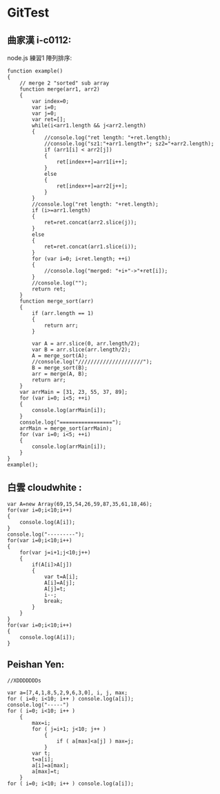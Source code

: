GitTest
=======

曲家漢 i-c0112:
-------

node.js 練習1 陣列排序:

	function example()
	{
		// merge 2 "sorted" sub array
		function merge(arr1, arr2)
		{
			var index=0;
			var i=0;
			var j=0;
			var ret=[];
			while(i<arr1.length && j<arr2.length)
			{
				//console.log("ret length: "+ret.length);
				//console.log("sz1:"+arr1.length+"; sz2="+arr2.length);
				if (arr1[i] < arr2[j])
				{
					ret[index++]=arr1[i++];
				}
				else
				{
					ret[index++]=arr2[j++];
				}
			}
			//console.log("ret length: "+ret.length);
			if (i>=arr1.length)
			{
				ret=ret.concat(arr2.slice(j));
			}
			else
			{
				ret=ret.concat(arr1.slice(i));
			}
			for (var i=0; i<ret.length; ++i)
			{
				//console.log("merged: "+i+"->"+ret[i]);
			}
			//console.log("");
			return ret;
		}
		function merge_sort(arr)
		{
			if (arr.length == 1)
			{
				return arr;
			}
					
			var A = arr.slice(0, arr.length/2);
			var B = arr.slice(arr.length/2);
			A = merge_sort(A);
			//console.log("/////////////////////");
			B = merge_sort(B);
			arr = merge(A, B);
			return arr;
		}
		var arrMain = [31, 23, 55, 37, 89];
		for (var i=0; i<5; ++i)
		{
			console.log(arrMain[i]);
		}
		console.log("=================");
		arrMain = merge_sort(arrMain);
		for (var i=0; i<5; ++i)
		{
			console.log(arrMain[i]);
		}
	}
	example();
	
白雲 cloudwhite :
-------

	var A=new Array(69,15,54,26,59,87,35,61,18,46);
	for(var i=0;i<10;i++)
	{
		console.log(A[i]);
	}
	console.log("---------");
	for(var i=0;i<10;i++)
	{
		for(var j=i+1;j<10;j++)
		{
			if(A[i]>A[j])
			{
				var t=A[i];
				A[i]=A[j];
				A[j]=t;
				i--;
				break;
			}
		}
	}
	for(var i=0;i<10;i++)
	{
		console.log(A[i]);
	}

Peishan Yen:
---------
	//XDDDDDDDs

	var a=[7,4,1,8,5,2,9,6,3,0], i, j, max;
	for ( i=0; i<10; i++ ) console.log(a[i]);
	console.log("-----")
	for ( i=0; i<10; i++ )
		{
			max=i;
			for ( j=i+1; j<10; j++ )
				{
					if ( a[max]<a[j] ) max=j;
				}
			var t;
			t=a[i];
			a[i]=a[max];
			a[max]=t;
		}
	for ( i=0; i<10; i++ ) console.log(a[i]);

